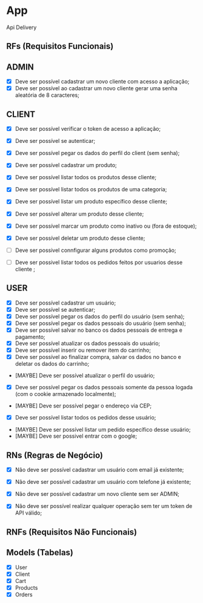 # App

Api Delivery

## RFs (Requisitos Funcionais)



## ADMIN

- [X] Deve ser possível cadastrar um novo cliente com acesso a aplicação;
- [X] Deve ser possível ao cadastrar um novo cliente gerar uma senha aleatória de 8 caracteres;

## CLIENT

- [X] Deve ser possível verificar o token de acesso a aplicação;
- [X] Deve ser possível se autenticar;
- [X] Deve ser possível pegar os dados do perfil do client (sem senha);
- [X] Deve ser possível cadastrar um produto;
- [X] Deve ser possível listar todos os produtos desse cliente;
- [X] Deve ser possível listar todos os produtos de uma categoria;
- [X] Deve ser possível listar um produto específico desse cliente;
- [X] Deve ser possível alterar um produto desse cliente;
- [X] Deve ser possível marcar um produto como inativo ou (fora de estoque);
- [X] Deve ser possível deletar um produto desse cliente;
- [ ] Deve ser possivel connfigurar alguns produtos como promoção;
- [ ] Deve ser possivel listar todos os pedidos feitos por usuarios desse cliente
;


## USER

- [X] Deve ser possível cadastrar um usuário;
- [X] Deve ser possível se autenticar;
- [X] Deve ser possível pegar os dados do perfil do usuário (sem senha);
- [X] Deve ser possível pegar os dados pessoais do usuário (sem senha);
- [X] Deve ser possível salvar no banco os dados pessoais de entrega e pagamento;
- [X] Deve ser possível atualizar os dados pessoais do usuário;
- [X] Deve ser possível inserir ou remover item do carrinho;
- [X] Deve ser possível ao finalizar compra, salvar os dados no banco e deletar os dados do carrinho;
- [MAYBE] Deve ser possível atualizar o perfil do usuário;
- [X] Deve ser possível pegar os dados pessoais somente da pessoa logada (com o cookie armazenado localmente);
- [MAYBE] Deve ser possível pegar o endereço via CEP;
- [X] Deve ser possível listar todos os pedidos desse usuário;
- [MAYBE] Deve ser possível listar um pedido específico desse usuário;
- [MAYBE] Deve ser possivel entrar com o google;



## RNs (Regras de Negócio)


- [X] Não deve ser possível cadastrar um usuário com email já existente;
- [X] Não deve ser possível cadastrar um usuário com telefone já existente;
- [X] Não deve ser possível cadastrar um novo cliente sem ser ADMIN;
- [X] Não deve ser possível realizar qualquer operação sem ter um token de API válido;



## RNFs (Requisitos Não Funcionais)



## Models (Tabelas)

- [X] User
- [X] Client
- [X] Cart
- [X] Products
- [X] Orders
